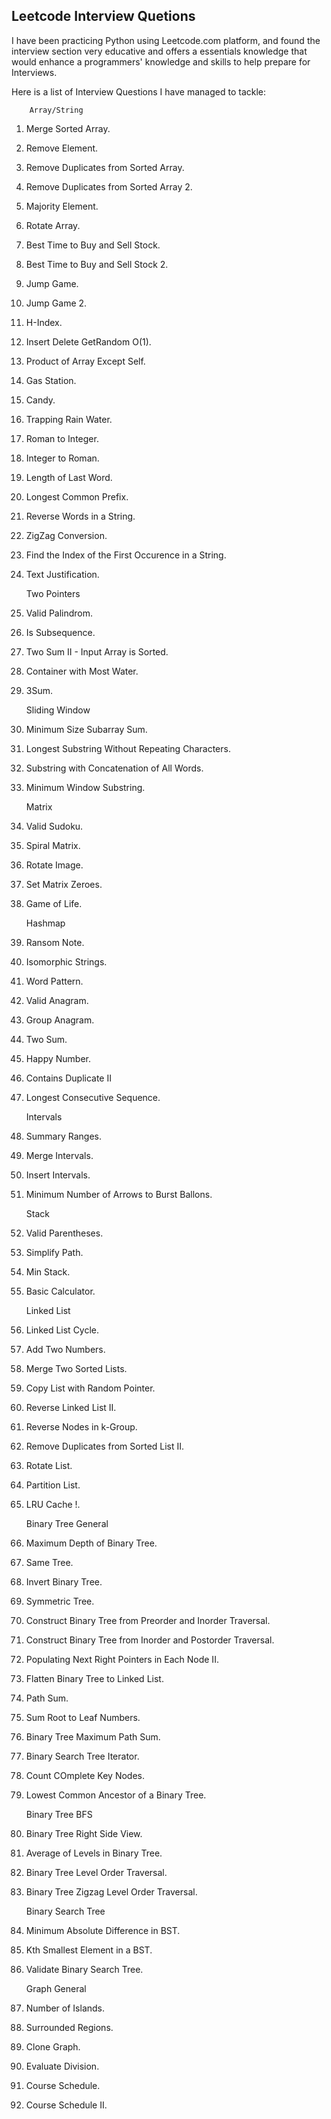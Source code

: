 ## Leetcode Interview Quetions

I have been practicing Python using Leetcode.com platform, and found the interview section very educative and 
offers a essentials knowledge that would enhance a programmers' knowledge and skills to help prepare for 
Interviews.

Here is a list of Interview Questions I have managed to tackle:

        Array/String

 01. Merge Sorted Array.
 02. Remove Element.
 03. Remove Duplicates from Sorted Array.
 04. Remove Duplicates from Sorted Array 2.
 05. Majority Element.
 06. Rotate Array.
 07. Best Time to Buy and Sell Stock.
 08. Best Time to Buy and Sell Stock 2.
 09. Jump Game.
 10. Jump Game 2.
 11. H-Index.
 12. Insert Delete GetRandom O(1).
 13. Product of Array Except Self.
 14. Gas Station.
 15. Candy.
 16. Trapping Rain Water.
 17. Roman to Integer.
 18. Integer to Roman.
 19. Length of Last Word.
 20. Longest Common Prefix.
 21. Reverse Words in a String.
 22. ZigZag Conversion.
 23. Find the Index of the First Occurence in a String.
 24. Text Justification.

        Two Pointers 

 25. Valid Palindrom.
 26. Is Subsequence. 
 27. Two Sum II - Input Array is Sorted.
 28. Container with Most Water.
 29. 3Sum.
 
        Sliding Window 
 
 30. Minimum Size Subarray Sum.
 31. Longest Substring Without Repeating Characters.
 32. Substring with Concatenation of All Words.
 33. Minimum Window Substring.

        Matrix 
 
 34. Valid Sudoku.
 35. Spiral Matrix.
 36. Rotate Image.
 37. Set Matrix Zeroes.
 38. Game of Life.
 
        Hashmap
 
 39. Ransom Note.
 40. Isomorphic Strings.
 41. Word Pattern.
 42. Valid Anagram.
 43. Group Anagram.
 44. Two Sum.
 45. Happy Number.
 46. Contains Duplicate II
 47. Longest Consecutive Sequence.

       Intervals

 48. Summary Ranges.
 49. Merge Intervals.
 50. Insert Intervals.
 51. Minimum Number of Arrows to Burst Ballons.

       Stack

 51. Valid Parentheses.
 52. Simplify Path.
 53. Min Stack.
 54. Basic Calculator.

        Linked List

 55. Linked List Cycle.
 56. Add Two Numbers.
 57. Merge Two Sorted Lists.
 58. Copy List with Random Pointer.
 59. Reverse Linked List II.
 60. Reverse Nodes in k-Group.
 61. Remove Duplicates from Sorted List II.
 62. Rotate List.
 63. Partition List.
 64. LRU Cache !.

        Binary Tree General

 65. Maximum Depth of Binary Tree.
 66. Same Tree.
 67. Invert Binary Tree.
 68. Symmetric Tree.
 69. Construct Binary Tree from Preorder and Inorder Traversal.
 70. Construct Binary Tree from Inorder and Postorder Traversal.
 71. Populating Next Right Pointers in Each Node II.
 72. Flatten Binary Tree to Linked List.
 73. Path Sum.
 74. Sum Root to Leaf Numbers.
 75. Binary Tree Maximum Path Sum.
 76. Binary Search Tree Iterator.
 77. Count COmplete Key Nodes.
 76. Lowest Common Ancestor of a Binary Tree.

        Binary Tree BFS
 
 77. Binary Tree Right Side View.
 78. Average of Levels in Binary Tree.
 79. Binary Tree Level Order Traversal.
 80. Binary Tree Zigzag Level Order Traversal.

        Binary Search Tree
 
 81. Minimum Absolute Difference in BST.
 82. Kth Smallest Element in a BST.
 83. Validate Binary Search Tree.

        Graph General
 
 84. Number of Islands.
 85. Surrounded Regions.
 86. Clone Graph.
 87. Evaluate Division.
 88. Course Schedule.
 89. Course Schedule II.

 